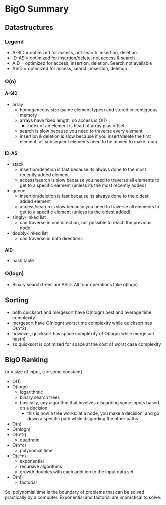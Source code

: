 # BigO Summary
## Datastructures
### Legend
* A-SID = optimized for access, not search, insertion, deletion
* ID-AS = optimized for insertion/delete, not access & search
* AID = optimized for access, insertion, deletion. Search not available
* ASID = optimized for access, search, insertion, deletion
### O(n)
#### A-SID
* array
  * homogeneous size (same element types) and stored in contiguous memory
  * arrays have fixed length, so access is O(1)
    * index of an element is head of array plus offset
  * search is slow because you need to traverse every element
  * insertion & deletion is slow because if you insert/delete the first element, all subsequent elements need to be moved to make room

#### ID-AS
* stack
  * insertion/deletion is fast because its always done to the most recently added element
  * access/search is slow because you need to traverse all elements to get to a specific element (unless its the most recently added)
* queue
  * insertion/deletion is fast because its always done to the oldest added element
  * access/search is slow because you need to traverse all elements to get to a specific element (unless its the oldest added)
* singly-linked list
  * can traverse in one direction, not possible to reach the previous node
* doubly-linked list
  * can traverse in both directions

#### AID
* hash table

### O(logn)
* Binary search trees are ASID. All four operations take o(logn)

## Sorting
* both quicksort and mergesort have O(nlogn) best and average time complexity
* mergesort have O(nlogn) worst time complexity while quicksort has O(n^2)
* however, quicksort has space complexity of O(logn) while mergesort has(n)
* so quicksort is optimized for space at the cost of worst case complexity

## BigO Ranking
(n = size of input, c = some constant)

* O(1)
* O(logn)
  * logarithmic
  * binary search trees
  * basically, any algorithm that involves disgarding some inputs based on a decision
    * this is how a tree works: at a node, you make a decision, and go down a specific path while disgarding the other paths
* O(n)
* O(nlogn)
* O(n^2)
  * quadratic
* O(n^c)
  * polynomial time
* O(c^n)
  * exponential
  * recursive algorithms
  * growth doubles with each addition to the input data set
* O(n!)
  * factorial

So, polynomial time is the boundary of problems that can be solved practically by a computer. Exponential and factorial are impractical to solve.
